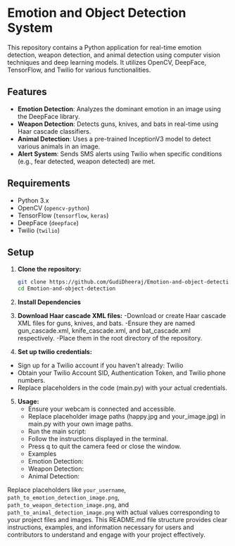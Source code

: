 # Emotion and Object Detection System

This repository contains a Python application for real-time emotion detection, weapon detection, and animal detection using computer vision techniques and deep learning models. It utilizes OpenCV, DeepFace, TensorFlow, and Twilio for various functionalities.

## Features

- **Emotion Detection**: Analyzes the dominant emotion in an image using the DeepFace library.
- **Weapon Detection**: Detects guns, knives, and bats in real-time using Haar cascade classifiers.
- **Animal Detection**: Uses a pre-trained InceptionV3 model to detect various animals in an image.
- **Alert System**: Sends SMS alerts using Twilio when specific conditions (e.g., fear detected, weapon detected) are met.

## Requirements

- Python 3.x
- OpenCV (`opencv-python`)
- TensorFlow (`tensorflow`, `keras`)
- DeepFace (`deepface`)
- Twilio (`twilio`)

## Setup

1. **Clone the repository:**

   ```bash
   git clone https://github.com/GudiDheeraj/Emotion-and-object-detection.git
   cd Emotion-and-object-detection

2. **Install Dependencies**
3. **Download Haar cascade XML files:**
-Download or create Haar cascade XML files for guns, knives, and bats.
-Ensure they are named gun_cascade.xml, knife_cascade.xml, and bat_cascade.xml respectively.
-Place them in the root directory of the repository.
4. **Set up twilio credentials:**
  - Sign up for a Twilio account if you haven't already: Twilio
  - Obtain your Twilio Account SID, Authentication Token, and Twilio phone numbers.
  - Replace placeholders in the code (main.py) with your actual credentials.
5. **Usage:**
   - Ensure your webcam is connected and accessible.
   - Replace placeholder image paths (happy.jpg and your_image.jpg) in main.py with your own image paths.
   - Run the main script:
   - Follow the instructions displayed in the terminal.
   - Press q to quit the camera feed or close the window.
   - Examples
    - Emotion Detection:
    - Weapon Detection:
    - Animal Detection:


Replace placeholders like `your_username`, `path_to_emotion_detection_image.png`, `path_to_weapon_detection_image.png`, and `path_to_animal_detection_image.png` with actual values corresponding to your project files and images. This README.md file structure provides clear instructions, examples, and information necessary for users and contributors to understand and engage with your project effectively.
